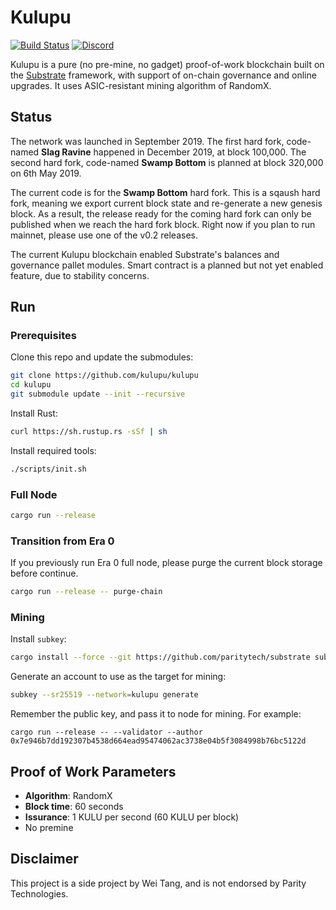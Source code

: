 # Kulupu

[![Build Status](https://dev.azure.com/kulupu/kulupu/_apis/build/status/kulupu.kulupu?branchName=master)](https://dev.azure.com/kulupu/kulupu/_build/latest?definitionId=1&branchName=master)
[![Discord](https://img.shields.io/discord/586902457053872148.svg)](https://discord.gg/DZbg4rZ)

Kulupu is a pure (no pre-mine, no gadget) proof-of-work blockchain built on the
[Substrate](https://github.com/paritytech/substrate) framework, with support of
on-chain governance and online upgrades. It uses ASIC-resistant mining algorithm
of RandomX.

## Status

The network was launched in September 2019. The first hard fork, code-named
**Slag Ravine** happened in December 2019, at block 100,000. The second hard
fork, code-named **Swamp Bottom** is planned at block 320,000 on 6th May 2019.

The current code is for the **Swamp Bottom** hard fork. This is a sqaush hard
fork, meaning we export current block state and re-generate a new genesis block.
As a result, the release ready for the coming hard fork can only be published
when we reach the hard fork block. Right now if you plan to run mainnet, please
use one of the v0.2 releases.

The current Kulupu blockchain enabled Substrate's balances and governance pallet
modules. Smart contract is a planned but not yet enabled feature, due to
stability concerns.

## Run

### Prerequisites

Clone this repo and update the submodules:

```bash
git clone https://github.com/kulupu/kulupu
cd kulupu
git submodule update --init --recursive
```

Install Rust:

```bash
curl https://sh.rustup.rs -sSf | sh
```

Install required tools:

```bash
./scripts/init.sh
```

### Full Node

```bash
cargo run --release
```

### Transition from Era 0

If you previously run Era 0 full node, please purge the current block storage
before continue.

```bash
cargo run --release -- purge-chain
```

### Mining

Install `subkey`:

```bash
cargo install --force --git https://github.com/paritytech/substrate subkey
```

Generate an account to use as the target for mining:

```bash
subkey --sr25519 --network=kulupu generate
```

Remember the public key, and pass it to node for mining. For example:

```
cargo run --release -- --validator --author 0x7e946b7dd192307b4538d664ead95474062ac3738e04b5f3084998b76bc5122d
```

## Proof of Work Parameters

* **Algorithm**: RandomX
* **Block time**: 60 seconds
* **Issurance**: 1 KULU per second (60 KULU per block)
* No premine

## Disclaimer

This project is a side project by Wei Tang, and is not endorsed by Parity
Technologies.
